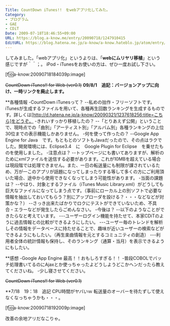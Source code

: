 ```yaml
---
Title: CountDown iTunes!!　をwebアプリ化してみた。
Category:
- プログラム
- GAE
- CDiT
Date: 2009-07-18T18:46:55+09:00
URL: https://blog.a-know.me/entry/20090718/1247910415
EditURL: https://blog.hatena.ne.jp/a-know/a-know.hateblo.jp/atom/entry/12921228815727979998
---
```



してみました。「webアプリ化」というよりは、「<span style="font-weight:bold;">webにムリヤリ移植</span>」という感じですが＾＾；。
iPod・iTunesをお使いの方は、ぜひ一度お試し下さい。

[f:id:a-know:20090718184039p:image]

<del datetime="2009-08-01T10:59:04+09:00">CountDown iTunes!! for Web (ver0.1)</del>
<span style="font-weight:bold;">09/8/1　追記：バージョンアップに向け、一時リンクを廃止します。</span>

**各種情報
-CountDown iTunesって？
--私めの拙作・フリーソフトです。iTunesが生成するファイルを用いて、各種再生回数ランキングを生成するものです。詳しくは[http://d.hatena.ne.jp/a-know/20090321/1237618256:title=こちら]をどうぞ。
-きれいすっかり移植したの？
--「とりあえず公開」ということで、現時点での「曲別」「アーティスト別」「アルバム別」各種ランキングの上位30位までの表示機能しかありません。
-何を使って作ったの？
--Google App Engine for Java　です。もともとのソフトもJavaだったので、その点はラクでした。開発環境には、Eclipse3.4　に　Google Plugin for Eclipse　を乗せたものを使用しました。
-注意点は？
--トップページにも書いてありますが、解析のためにxmlファイルを送信する必要があります。これが10MBを超えている場合は現段階では処理できません。また、一日の転送量にも制限が課されているため、万が一このアプリが話題になってしまったりする等して多くの方にご利用頂いた場合、途中から使用できなくなってしまう可能性があります。
-当面の課題は？
--やはり、対象とするファイル（iTunes Music Library.xml）がどうしても巨大なファイルになってしまう点です。（事前にローカル上の別ソフトで必要な情報を抽出しておいてもらう？別にアップローダを設ける？・・・などなどが対策かな？）
--さっき出来たばかりでロクにテストができていないため、不具合・エラーなどが発生したらごめんなさい。
-今後は？
--以下のようなことができたらなと考えています。
---ユーザーログイン機能を持たせて、本家CDiTのように過去情報との比較ができるようにしたい。
---ユーザー毎のトレンドを解析しその情報をデータベースに持たせることで、趣味が近いユーザーの検索などができるようにもしたい。（再生楽曲情報を元とするコミュニティの創造）
---利用者全体の統計情報も保持し、そのランキング（通算・当月）を表示できるようにもしたい。


**感想
-Google App Engine 最高！！おもしろすぎる！！
-普段COBOLでバッチ処理書いてるのにAjaxとか使っちゃったよどうしようどこかヘンだったら教えてくださいね。
-少し寝させてください。


<del datetime="2009-08-01T10:59:04+09:00">CountDown iTunes!! for Web (ver0.1)</del>


**7/18　19：18　追記
CPU時間がヤバいｗ
転送量のオーバーを待たずして使えなくなっちゃうかも・・・。


[f:id:a-know:20090718192009p:image]


改善の余地アリだなこりゃ。


<script src="https://moshi-moshi.moshimo.works/moshimoshi/a_know_blog/20090718-1247910415?title=CountDown%20iTunes!!%E3%80%80%E3%82%92web%E3%82%A2%E3%83%97%E3%83%AA%E5%8C%96%E3%81%97%E3%81%A6%E3%81%BF%E3%81%9F%E3%80%82"></script>
